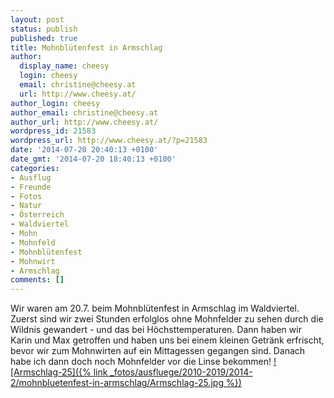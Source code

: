 ```yaml
---
layout: post
status: publish
published: true
title: Mohnblütenfest in Armschlag
author:
  display_name: cheesy
  login: cheesy
  email: christine@cheesy.at
  url: http://www.cheesy.at/
author_login: cheesy
author_email: christine@cheesy.at
author_url: http://www.cheesy.at/
wordpress_id: 21583
wordpress_url: http://www.cheesy.at/?p=21583
date: '2014-07-20 20:40:13 +0100'
date_gmt: '2014-07-20 18:40:13 +0100'
categories:
- Ausflug
- Freunde
- Fotos
- Natur
- Österreich
- Waldviertel
- Mohn
- Mohnfeld
- Mohnblütenfest
- Mohnwirt
- Armschlag
comments: []
---
```

Wir waren am 20.7. beim Mohnblütenfest in Armschlag im Waldviertel. Zuerst sind wir zwei Stunden erfolglos ohne Mohnfelder zu sehen durch die Wildnis gewandert - und das bei Höchsttemperaturen. Dann haben wir Karin und Max getroffen und haben uns bei einem kleinen Getränk erfrischt, bevor wir zum Mohnwirten auf ein Mittagessen gegangen sind.
Danach habe ich dann doch noch Mohnfelder vor die Linse bekommen!
[![Armschlag-25]({% link _fotos/ausfluege/2010-2019/2014-2/mohnbluetenfest-in-armschlag/Armschlag-25.jpg %})](http://www.cheesy.at/fotos/ausfluege/mohnbluetenfest-in-armschlag/ "Mohnblütenfest in Armschlag")
